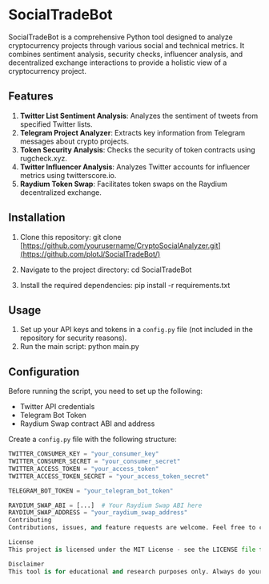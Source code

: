 # SocialTradeBot

SocialTradeBot is a comprehensive Python tool designed to analyze cryptocurrency projects through various social and technical metrics. It combines sentiment analysis, security checks, influencer analysis, and decentralized exchange interactions to provide a holistic view of a cryptocurrency project.

## Features

1. **Twitter List Sentiment Analysis**: Analyzes the sentiment of tweets from specified Twitter lists.
2. **Telegram Project Analyzer**: Extracts key information from Telegram messages about crypto projects.
3. **Token Security Analysis**: Checks the security of token contracts using rugcheck.xyz.
4. **Twitter Influencer Analysis**: Analyzes Twitter accounts for influencer metrics using twitterscore.io.
5. **Raydium Token Swap**: Facilitates token swaps on the Raydium decentralized exchange.

## Installation

1. Clone this repository:
git clone [https://github.com/yourusername/CryptoSocialAnalyzer.git](https://github.com/plotJ/SocialTradeBot/)

2. Navigate to the project directory:
cd SocialTradeBot

3. Install the required dependencies:
pip install -r requirements.txt


## Usage

1. Set up your API keys and tokens in a `config.py` file (not included in the repository for security reasons).
2. Run the main script:
python main.py


## Configuration

Before running the script, you need to set up the following:

- Twitter API credentials
- Telegram Bot Token
- Raydium Swap contract ABI and address

Create a `config.py` file with the following structure:

```python
TWITTER_CONSUMER_KEY = "your_consumer_key"
TWITTER_CONSUMER_SECRET = "your_consumer_secret"
TWITTER_ACCESS_TOKEN = "your_access_token"
TWITTER_ACCESS_TOKEN_SECRET = "your_access_token_secret"

TELEGRAM_BOT_TOKEN = "your_telegram_bot_token"

RAYDIUM_SWAP_ABI = [...]  # Your Raydium Swap ABI here
RAYDIUM_SWAP_ADDRESS = "your_raydium_swap_address"
Contributing
Contributions, issues, and feature requests are welcome. Feel free to check issues page if you want to contribute.

License
This project is licensed under the MIT License - see the LICENSE file for details.

Disclaimer
This tool is for educational and research purposes only. Always do your own research before making any investment decisions. The authors are not responsible for any financial losses incurred from using this tool.

